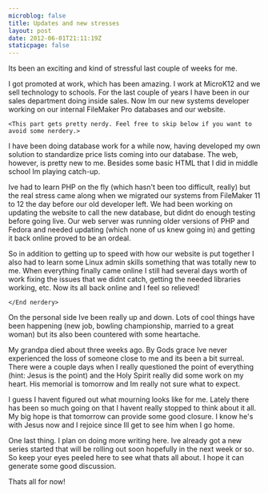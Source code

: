 ```yaml
---
microblog: false
title: Updates and new stresses
layout: post
date: 2012-06-01T21:11:19Z
staticpage: false
---
```


Its been an exciting and kind of stressful last couple of weeks for me.

I got promoted at work, which has been amazing. I work at MicroK12 and we sell technology to schools. For the last couple of years I have been in our sales department doing inside sales. Now Im our new systems developer working on our internal FileMaker Pro databases and our website.

`<This part gets pretty nerdy. Feel free to skip below if you want to avoid some nerdery.>`

I have been doing database work for a while now, having developed my own solution to standardize price lists coming into our database. The web,
however, is pretty new to me. Besides some basic HTML that I did in middle school Im playing catch-up.

Ive had to learn PHP on the fly (which hasn't been too difficult, really) but the real stress came along when we migrated our systems from
FileMaker 11 to 12 the day before our old developer left. We had been working on updating the website to call the new database, but didnt do enough testing before going live. Our web server was running older versions of PHP and Fedora and needed updating (which none of us knew going in) and getting it back online proved to be an ordeal.

So in addition to getting up to speed with how our website is put together I also had to learn some Linux admin skills something that was
totally new to me. When everything finally came online I still had several days worth of work fixing the issues that we didnt catch, getting the needed libraries working, etc. Now its all back online and I feel so relieved!

`</End nerdery>`

On the personal side Ive been really up and down. Lots of cool things have been happening (new job, bowling championship, married to a great woman) but its also been countered with some heartache.

My grandpa died about three weeks ago. By Gods grace Ive never experienced the loss of someone close to me and its been a bit surreal. There were a couple days when I really questioned the point of everything (hint: Jesus is the point) and the Holy Spirit really did some work on my heart. His memorial is tomorrow and Im really not sure what to expect.

I guess I havent figured out what mourning looks like for me. Lately there has been so much going on that I havent really stopped to think
about it all. My big hope is that tomorrow can provide some good closure. I know he's with Jesus now and I rejoice since Ill get to see
him when I go home.

One last thing. I plan on doing more writing here. Ive already got a new series started that will be rolling out soon hopefully in the next week or so. So keep your eyes peeled here to see what thats all about. I hope it can generate some good discussion.

Thats all for now!
